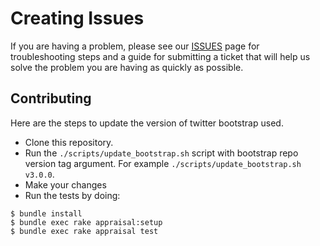 # Creating Issues

If you are having a problem, please see our [ISSUES](https://github.com/metaskills/less-rails-bootstrap/blob/master/ISSUES.md) page for troubleshooting steps and a guide for submitting a ticket that will help us solve the problem you are having as quickly as possible.

## Contributing

Here are the steps to update the version of twitter bootstrap used.

* Clone this repository.
* Run the `./scripts/update_bootstrap.sh` script with bootstrap repo version tag argument. For example `./scripts/update_bootstrap.sh v3.0.0`.
* Make your changes
* Run the tests by doing:

```
$ bundle install
$ bundle exec rake appraisal:setup
$ bundle exec rake appraisal test
```

